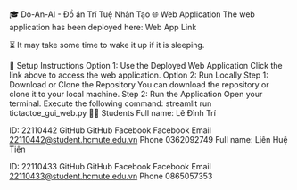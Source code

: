 🎓 Do-An-AI - Đồ án Trí Tuệ Nhân Tạo
🌐 Web Application
The web application has been deployed here: Web App Link

⏳ It may take some time to wake it up if it is sleeping.

🔧 Setup Instructions
Option 1: Use the Deployed Web Application
Click the link above to access the web application.
Option 2: Run Locally
Step 1: Download or Clone the Repository
You can download the repository or clone it to your local machine.
Step 2: Run the Application
Open your terminal.
Execute the following command:
streamlit run tictactoe_gui_web.py
👨‍🎓 Students
Full name: Lê Đình Trí

ID: 22110442
GitHub GitHub
Facebook Facebook
Email 22110442@student.hcmute.edu.vn
Phone 0362092749
Full name: Liên Huệ Tiên

ID: 22110433
GitHub GitHub
Facebook Facebook
Email 22110433@student.hcmute.edu.vn
Phone 0865057353
